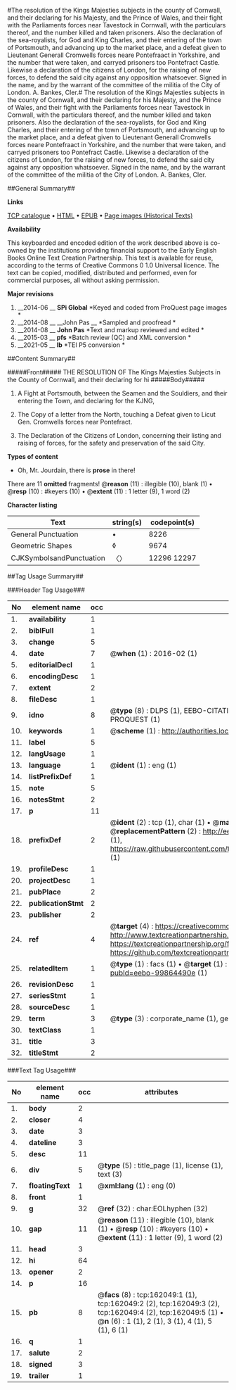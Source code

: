 #The resolution of the Kings Majesties subjects in the county of Cornwall, and their declaring for his Majesty, and the Prince of Wales, and their fight with the Parliaments forces near Tavestock in Cornwall, with the particulars thereof, and the number killed and taken prisoners. Also the declaration of the sea-royalists, for God and King Charles, and their entering of the town of Portsmouth, and advancing up to the market place, and a defeat given to Lieutenant Generall Cromwells forces neare Pontefraact in Yorkshire, and the number that were taken, and carryed prisoners too Pontefract Castle. Likewise a declaration of the citizens of London, for the raising of new forces, to defend the said city against any opposition whatsoever. Signed in the name, and by the warrant of the committee of the militia of the City of London. A. Bankes, Cler.#
The resolution of the Kings Majesties subjects in the county of Cornwall, and their declaring for his Majesty, and the Prince of Wales, and their fight with the Parliaments forces near Tavestock in Cornwall, with the particulars thereof, and the number killed and taken prisoners. Also the declaration of the sea-royalists, for God and King Charles, and their entering of the town of Portsmouth, and advancing up to the market place, and a defeat given to Lieutenant Generall Cromwells forces neare Pontefraact in Yorkshire, and the number that were taken, and carryed prisoners too Pontefract Castle. Likewise a declaration of the citizens of London, for the raising of new forces, to defend the said city against any opposition whatsoever. Signed in the name, and by the warrant of the committee of the militia of the City of London. A. Bankes, Cler.

##General Summary##

**Links**

[TCP catalogue](http://www.ota.ox.ac.uk/tcp/)  • 
[HTML](http://tei.it.ox.ac.uk/tcp/Texts-HTML/free/A91/A91693.html)  • 
[EPUB](http://tei.it.ox.ac.uk/tcp/Texts-EPUB/free/A91/A91693.epub) • 
[Page images (Historical Texts)](https://historicaltexts.jisc.ac.uk/eebo-99864490e)

**Availability**

This keyboarded and encoded edition of the work described above is co-owned by the
    institutions providing financial support to the Early English Books Online Text Creation
    Partnership. This text is available for reuse, according to the terms of  Creative Commons 0 1.0 Universal
    licence. The text can be copied, modified, distributed and performed, even for commercial
    purposes, all without asking permission.

**Major revisions**

1. __2014-06 __ __SPi Global__ *Keyed and coded from ProQuest page images *
1. __2014-08 __ __John Pas __ *Sampled and proofread *
1. __2014-08 __ __John Pas__ *Text and markup reviewed and edited *
1. __2015-03 __ __pfs__ *Batch review (QC) and XML conversion *
1. __2021-05 __ __lb__ *TEI P5 conversion *

##Content Summary##

#####Front#####
THE RESOLUTION OF The Kings Majesties Subjects in the County of Cornwall, and their declaring for hi
#####Body#####

1. A Fight at Portsmouth, between the Seamen and the Souldiers, and their entering the Town, and declaring for the KJNG,

1. The Copy of a letter from the North, touching a Defeat given to Licut Gen. Cromwells forces near Pontefract.

1. The Declaration of the Citizens of London, concerning their listing and raising of forces, for the safety and preservation of the said City.

**Types of content**

  * Oh, Mr. Jourdain, there is **prose** in there!

There are 11 **omitted** fragments! 
 @__reason__ (11) : illegible (10), blank (1)  •  @__resp__ (10) : #keyers (10)  •  @__extent__ (11) : 1 letter (9), 1 word (2)

**Character listing**


|Text|string(s)|codepoint(s)|
|---|---|---|
|General Punctuation|•|8226|
|Geometric Shapes|◊|9674|
|CJKSymbolsandPunctuation|〈〉|12296 12297|

##Tag Usage Summary##

###Header Tag Usage###

|No|element name|occ|attributes|
|---|---|---|---|
|1.|__availability__|1||
|2.|__biblFull__|1||
|3.|__change__|5||
|4.|__date__|7| @__when__ (1) : 2016-02 (1)|
|5.|__editorialDecl__|1||
|6.|__encodingDesc__|1||
|7.|__extent__|2||
|8.|__fileDesc__|1||
|9.|__idno__|8| @__type__ (8) : DLPS (1), EEBO-CITATION (1), VID (1), EEBO-PROQUEST (1), STC (3), PROQUEST (1)|
|10.|__keywords__|1| @__scheme__ (1) : http://authorities.loc.gov/ (1)|
|11.|__label__|5||
|12.|__langUsage__|1||
|13.|__language__|1| @__ident__ (1) : eng (1)|
|14.|__listPrefixDef__|1||
|15.|__note__|5||
|16.|__notesStmt__|2||
|17.|__p__|11||
|18.|__prefixDef__|2| @__ident__ (2) : tcp (1), char (1)  •  @__matchPattern__ (2) : ([0-9\-]+):([0-9IVX]+) (1), (.+) (1)  •  @__replacementPattern__ (2) : http://eebo.chadwyck.com/downloadtiff?vid=$1&page=$2 (1), https://raw.githubusercontent.com/textcreationpartnership/Texts/master/tcpchars.xml#$1 (1)|
|19.|__profileDesc__|1||
|20.|__projectDesc__|1||
|21.|__pubPlace__|2||
|22.|__publicationStmt__|2||
|23.|__publisher__|2||
|24.|__ref__|4| @__target__ (4) : https://creativecommons.org/publicdomain/zero/1.0/ (1), http://www.textcreationpartnership.org/docs/. (1), https://textcreationpartnership.org/faq/#faq05 (1), https://github.com/textcreationpartnership (1)|
|25.|__relatedItem__|1| @__type__ (1) : facs (1)  •  @__target__ (1) : https://data.historicaltexts.jisc.ac.uk/view?pubId=eebo-99864490e (1)|
|26.|__revisionDesc__|1||
|27.|__seriesStmt__|1||
|28.|__sourceDesc__|1||
|29.|__term__|3| @__type__ (3) : corporate_name (1), geographic_name (2)|
|30.|__textClass__|1||
|31.|__title__|3||
|32.|__titleStmt__|2||


###Text Tag Usage###

|No|element name|occ|attributes|
|---|---|---|---|
|1.|__body__|2||
|2.|__closer__|4||
|3.|__date__|3||
|4.|__dateline__|3||
|5.|__desc__|11||
|6.|__div__|5| @__type__ (5) : title_page (1), license (1), text (3)|
|7.|__floatingText__|1| @__xml:lang__ (1) : eng (0)|
|8.|__front__|1||
|9.|__g__|32| @__ref__ (32) : char:EOLhyphen (32)|
|10.|__gap__|11| @__reason__ (11) : illegible (10), blank (1)  •  @__resp__ (10) : #keyers (10)  •  @__extent__ (11) : 1 letter (9), 1 word (2)|
|11.|__head__|3||
|12.|__hi__|64||
|13.|__opener__|2||
|14.|__p__|16||
|15.|__pb__|8| @__facs__ (8) : tcp:162049:1 (1), tcp:162049:2 (2), tcp:162049:3 (2), tcp:162049:4 (2), tcp:162049:5 (1)  •  @__n__ (6) : 1 (1), 2 (1), 3 (1), 4 (1), 5 (1), 6 (1)|
|16.|__q__|1||
|17.|__salute__|2||
|18.|__signed__|3||
|19.|__trailer__|1||
